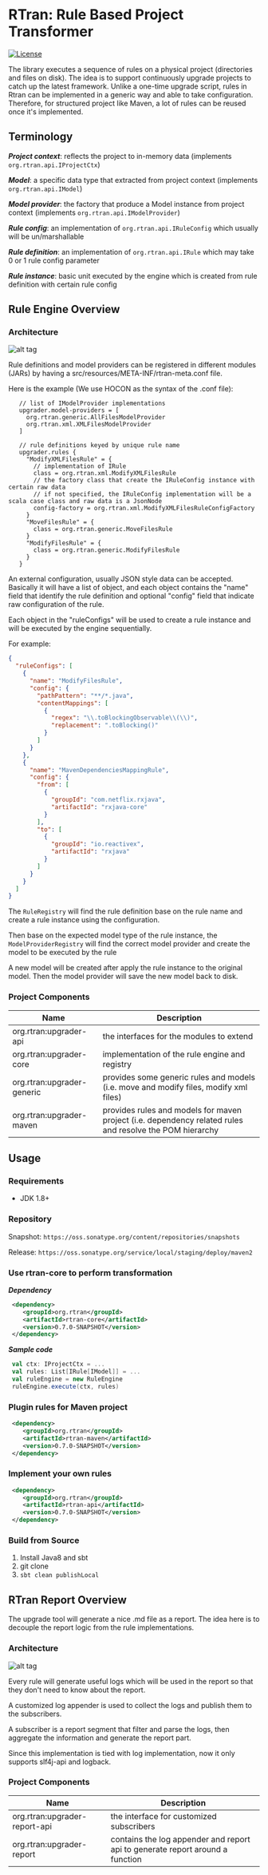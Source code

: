 # RTran: Rule Based Project Transformer

[![License](http://img.shields.io/:license-Apache%202-red.svg)](LICENSE.txt)

The library executes a sequence of rules on a physical project (directories and files on disk). 
The idea is to support continuously upgrade projects to catch up the latest framework. 
Unlike a one-time upgrade script, rules in Rtran can be implemented in a generic way and able to take configuration. 
Therefore, for structured project like Maven, a lot of rules can be reused once it's implemented.

## Terminology

___Project context___: reflects the project to in-memory data (implements `org.rtran.api.IProjectCtx`) 

___Model___: a specific data type that extracted from project context (implements `org.rtran.api.IModel`)

___Model provider___: the factory that produce a Model instance from project context (implements `org.rtran.api.IModelProvider`)

___Rule config___: an implementation of `org.rtran.api.IRuleConfig` which usually will be un/marshallable

___Rule definition___: an implementation of `org.rtran.api.IRule` which may take 0 or 1 rule config parameter

___Rule instance___: basic unit executed by the engine which is created from rule definition with certain rule config
                
## Rule Engine Overview

### Architecture

![alt tag](img/rule.png)

Rule definitions and model providers can be registered in different modules (JARs) by having a src/resources/META-INF/rtran-meta.conf file.

Here is the example (We use HOCON as the syntax of the .conf file):

```
   // list of IModelProvider implementations
   upgrader.model-providers = [
     org.rtran.generic.AllFilesModelProvider
     org.rtran.xml.XMLFilesModelProvider
   ]
   
   // rule definitions keyed by unique rule name
   upgrader.rules {
     "ModifyXMLFilesRule" = {
       // implementation of IRule
       class = org.rtran.xml.ModifyXMLFilesRule
       // the factory class that create the IRuleConfig instance with certain raw data
       // if not specified, the IRuleConfig implementation will be a scala case class and raw data is a JsonNode
       config-factory = org.rtran.xml.ModifyXMLFilesRuleConfigFactory
     }
     "MoveFilesRule" = {
       class = org.rtran.generic.MoveFilesRule
     }
     "ModifyFilesRule" = {
       class = org.rtran.generic.ModifyFilesRule
     }
   }
```

An external configuration, usually JSON style data can be accepted. Basically it will have a list of object, 
and each object contains the "name" field that identify the rule definition and optional "config" field that indicate raw configuration of the rule.
 
Each object in the "ruleConfigs" will be used to create a rule instance and will be executed by the engine sequentially.

For example: 

```json
{
  "ruleConfigs": [
    {
      "name": "ModifyFilesRule",
      "config": {
        "pathPattern": "**/*.java",
        "contentMappings": [
          {
            "regex": "\\.toBlockingObservable\\(\\)",
            "replacement": ".toBlocking()"
          }
        ]
      }
    },
    {
      "name": "MavenDependenciesMappingRule",
      "config": {
        "from": [
          {
            "groupId": "com.netflix.rxjava",
            "artifactId": "rxjava-core"
          }
        ],
        "to": [
          {
            "groupId": "io.reactivex",
            "artifactId": "rxjava"
          }
        ]
      }
    }
  ]
}

```

The `RuleRegistry` will find the rule definition base on the rule name and create a rule instance using the configuration.

Then base on the expected model type of the rule instance, the `ModelProviderRegistry` will find the correct model provider and create the model to be executed by the rule

A new model will be created after apply the rule instance to the original model. Then the model provider will save the new model back to disk.

### Project Components

| Name | Description |
|------|-------------|
|org.rtran:upgrader-api|the interfaces for the modules to extend|
|org.rtran:upgrader-core|implementation of the rule engine and registry|
|org.rtran:upgrader-generic|provides some generic rules and models (i.e. move and modify files, modify xml files)|
|org.rtran:upgrader-maven|provides rules and models for maven project (i.e. dependency related rules and resolve the POM hierarchy|

## Usage

### Requirements

* JDK 1.8+

### Repository

Snapshot: `https://oss.sonatype.org/content/repositories/snapshots`

Release: `https://oss.sonatype.org/service/local/staging/deploy/maven2`

### Use rtran-core to perform transformation

___Dependency___
```xml
 <dependency>
    <groupId>org.rtran</groupId>
    <artifactId>rtran-core</artifactId>
    <version>0.7.0-SNAPSHOT</version>
 </dependency>
```

___Sample code___
```scala
 val ctx: IProjectCtx = ...
 val rules: List[IRule[IModel]] = ...
 val ruleEngine = new RuleEngine
 ruleEngine.execute(ctx, rules)
```

### Plugin rules for Maven project
```xml
 <dependency>
    <groupId>org.rtran</groupId>
    <artifactId>rtran-maven</artifactId>
    <version>0.7.0-SNAPSHOT</version>
 </dependency>
```

### Implement your own rules
```xml
 <dependency>
    <groupId>org.rtran</groupId>
    <artifactId>rtran-api</artifactId>
    <version>0.7.0-SNAPSHOT</version>
 </dependency>
```

### Build from Source
1. Install Java8 and sbt
2. git clone
3. `sbt clean publishLocal`

## RTran Report Overview

The upgrade tool will generate a nice .md file as a report. The idea here is to decouple the report logic from the rule implementations.

### Architecture

![alt tag](img/report.png)

Every rule will generate useful logs which will be used in the report so that they don't need to know about the report. 

A customized log appender is used to collect the logs and publish them to the subscribers.

A subscriber is a report segment that filter and parse the logs, then aggregate the information and generate the report part.

Since this implementation is tied with log implementation, now it only supports slf4j-api and logback.

### Project Components

| Name | Description |
|------|-------------|
|org.rtran:upgrader-report-api|the interface for customized subscribers|
|org.rtran:upgrader-report|contains the log appender and report api to generate report around a function|
